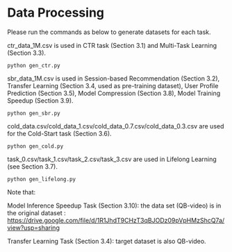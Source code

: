 # Data Processing

Please run the commands as below to generate datasets for each task.

ctr_data_1M.csv is used in CTR task (Section 3.1) and Multi-Task Learning  (Section 3.3).
```
python gen_ctr.py
```
sbr_data_1M.csv is used in Session-based Recommendation (Section 3.2), Transfer Learning (Section 3.4, used as pre-training dataset), User Profile Prediction (Section 3.5), Model Compression  (Section 3.8), Model Training Speedup (Section 3.9).
```
python gen_sbr.py
```
cold_data.csv/cold_data_1.csv/cold_data_0.7.csv/cold_data_0.3.csv are used for the  Cold-Start task (Section 3.6).
```
python gen_cold.py
```
task_0.csv/task_1.csv/task_2.csv/task_3.csv are used in Lifelong Learning (see Section 3.7). 
```
python gen_lifelong.py
```

Note that: 

Model Inference Speedup Task (Section 3.10):  the  data set (QB-video)  is in the original dataset : https://drive.google.com/file/d/1R1JhdT9CHzT3qBJODz09pVpHMzShcQ7a/view?usp=sharing

Transfer Learning Task (Section 3.4):  target dataset is also QB-video.
